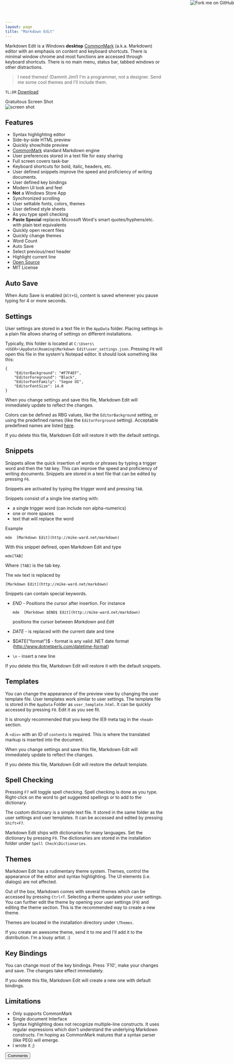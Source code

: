 ```yaml
---
layout: page  
title: "Markdown Edit"
---
```

Markdown Edit is  a Windows **desktop** [CommonMark](http://commonmark.org) (a.k.a. Markdown) editor with an emphasis on content and keyboard shortcuts. There is minimal window chrome and most functions are accessed through keyboard shortcuts. There is no main menu, status bar, tabbed windows or other distractions.

> I need themes! (Dammit Jim!) I'm a programmer, not a designer. Send me some cool themes and I'll include them.

`TL;DR` [Download](http://mike-ward.net/downloads)

Gratuitous Screen Shot  
![screen shot](https://cdn.rawgit.com/mike-ward/Markdown-Edit/master/ScreenShot.png)

## Features

- Syntax highlighting editor
- Side-by-side HTML preview
- Quickly show/hide preview
- [CommonMark](http://commonmark.org) standard Markdown engine
- User preferences stored in a text file for easy sharing
- Full screen covers task-bar
- Keyboard shortcuts for bold, italic, headers, etc.
- User defined snippets improve the speed and proficiency of writing documents.
- User defined key bindings
- Modern UI look and feel
- **Not** a Windows Store App
- Synchronized scrolling
- User settable fonts, colors, themes
- User defined style sheets
- As you type spell checking
- **Paste Special** replaces Microsoft Word's smart quotes/hyphens/etc. with plain text equivalents
- Quickly open recent files
- Quickly change themes
- Word Count
- Auto Save
- Select previous/next header
- Highlight current line
- [Open Source](https://github.com/mike-ward/Markdown-Edit)
- MIT License

## Auto Save

When Auto Save is enabled (`Alt+S`), content is saved whenever you pause typing for 4 or more seconds.


## Settings

User settings are stored in a text file in the `AppData` folder. Placing settings in a plain file allows sharing of settings on different installations.

Typically, this folder is located at `C:\Users\<USER>\AppData\Roaming\Markdown Edit\user_settings.json`. Pressing `F9` will open this file in the system's Notepad editor. It should look something like this:

    {
        "EditorBackground": "#F7F4EF",
        "EditorForeground": "Black",
        "EditorFontFamily": "Segoe UI",
        "EditorFontSize": 14.0
    }

When you change settings and save this file, Markdown Edit will immediately update to reflect the changes.

Colors can be defined as RBG values, like the `EditorBackground` setting, or using the predefined names (like the `EditorForground` setting). Acceptable predefined names are listed [here](http://msdn.microsoft.com/en-us/library/system.windows.media.colors(v=vs.110).aspx).

If you delete this file, Markdown Edit will restore it with the default settings.


## Snippets

Snippets allow the quick insertion of words or phrases by typing a trigger word and then the `TAB` key. This can improve the speed and proficiency of writing documents. Snippets are stored in a text file that can be edited by pressing `F6`.

Snippets are activated by typing the trigger word and pressing `TAB`.

Snippets consist of a single line starting with:

  - a single trigger word (can include non alpha-numerics)
  - one or more spaces
  - text that will replace the word
  
Example

    mde  [Markdown Edit](http://mike-ward.net/markdown)
    
With this snippet defined, open Markdown Edit and type

    mde[TAB]

Where `[TAB]` is the tab key.

The `mde` text is replaced by

    [Markdown Edit](http://mike-ward.net/markdown)
    
Snippets can contain special keywords.

  - $END$ - Positions the cursor after insertion. For instance

        mde  [Markdown $END$ Edit](http://mike-ward.net/markdown)

    positions the cursor between *Markdown* and *Edit*
  
  - $DATE$ - is replaced with the current date and time
  
  - $DATE("format")$ - format is any valid .NET date format (<http://www.dotnetperls.com/datetime-format>)
  
  - `\n` - insert a new line
  
If you delete this file, Markdown Edit will restore it with the default snippets.

## Templates

You can change the appearance of the preview view by changing the user template file. User templates work similar to user settings. The template file is stored in the `AppData` Folder as `user_template.html`. It can be quickly accessed by pressing `F8`. Edit it as you see fit. 

It is strongly recommended that you keep the IE9 meta tag in the `<head>` section.

A `<div>` with an ID of `contents` is required. This is where the translated markup is inserted into the document.

When you change settings and save this file, Markdown Edit will immediately update to reflect the changes.

If you delete this file, Markdown Edit will restore the default template.


## Spell Checking

Pressing `F7` will toggle spell checking. Spell checking is done as you type. Right-click on the word to get suggested spellings or to add to the dictionary.

The custom dictionary is a simple text file. It stored in the same folder as the user settings and user templates. It can be accessed and edited  by pressing `Shift+F7`.

Markdown Edit ships with dictionaries for many languages. Set the dictionary by pressing `F9`. The dictionaries are stored in the installation folder under `Spell Check\Dictionaries`.


## Themes

Markdown Edit has a rudimentary theme system. Themes, control the appearance of the editor and syntax highlighting. The UI  elements (i.e. dialogs) are not affected. 

Out of the box, Markdown comes with several themes which can be accessed by pressing `Ctrl+T`. Selecting a theme updates your user settings. You can further edit the theme by opening your user settings (`F9`) and editing the theme section. This is the recommended way to create a new theme.

Themes are located in the installation directory under `\Themes`.

If you create an awesome theme, send it to me and I'll add it to the distribution. I'm a lousy artist. :)


## Key Bindings

You can change most of the key bindings. Press `F10', make your changes and save. The changes take effect immediately.

If you delete this file, Markdown Edit will create a new one with default bindings.


## Limitations

  - Only supports CommonMark
  - Single document Interface
  - Syntax highlighting does not recognize multiple-line constructs. It uses regular expressions which don't understand the underlying Markdown constructs. I'm hoping as CommonMark matures that a syntax parser (like PEG) will emerge.
  - I wrote it ;)

<button onclick="load_disqus('markdownedit', 'Markdown Eit');" class="pure-button">Comments</button>
<div id="disqus_thread"></div>

<a href="https://github.com/mike-ward/Markdown-Edit"><img style="position: absolute; top: 0; right: 0; border: 0;" src="https://camo.githubusercontent.com/652c5b9acfaddf3a9c326fa6bde407b87f7be0f4/68747470733a2f2f73332e616d617a6f6e6177732e636f6d2f6769746875622f726962626f6e732f666f726b6d655f72696768745f6f72616e67655f6666373630302e706e67" alt="Fork me on GitHub" data-canonical-src="https://s3.amazonaws.com/github/ribbons/forkme_right_orange_ff7600.png"></a>
